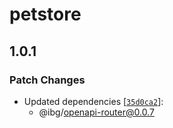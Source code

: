 # petstore

## 1.0.1

### Patch Changes

- Updated dependencies [[`35d0ca2`](https://github.com/inbeta-group/monorepo/commit/35d0ca2baaf734a63499f668d2e278f501cf9a71)]:
  - @ibg/openapi-router@0.0.7
